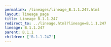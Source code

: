 ```yaml
---
permalink: /lineages/lineage_B.1.1.247.html
layout: lineage_page
title: Lineage B.1.1.247
redirect_to: ../lineage.html?lineage=B.1.1.247
lineage: B.1.1.247
parent: B.1.1
children: ['B.1.1.247']
---
```

